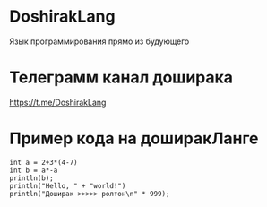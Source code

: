 # DoshirakLang
  Язык программирования прямо из будующего
# Телеграмм канал доширака
  https://t.me/DoshirakLang

# Пример кода на доширакЛанге
```Doshirak
int a = 2+3*(4-7)
int b = a*-a
println(b);
println("Hello, " + "world!")
println("Доширак >>>>> ролтон\n" * 999);
```
